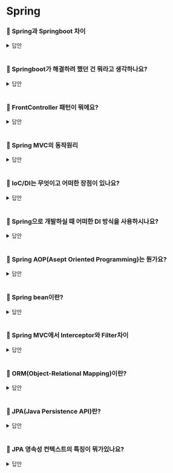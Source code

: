 # Spring

### 📌 Spring과 Springboot 차이 

<details>
   <summary> 답안 </summary>
<br />

- Spring은 스프링 프로젝트의 모음집입니다. 스프링은 필요한 빈 객체를 등록하고, 빈 객체들간의 의존성을 설정해주어야 했으며 또한 개발자가 필요한 라이브러리들을 직접 추가하고
  여러가지 설정들을 직접 함으로써 스프링 프레임워크를 사용하는데 어려움이 있었습니다. 이런 문제를 해결하기 위해 나온 서브 프로젝트가 Springboot입니다.
  스프링부트를 사용함으로써 자동으로 빈 객체를 등록하고, 객체간의 의존성을 설정해 주는 등 스프링에서 제공하는 여러 기능들을 자동으로 설정하여
  개발자가 보다 쉽게 사용할 수 있도록 도와주는 도구입니다.
  </details>
<br>

### 📌 Springboot가 해결하려 했던 건 뭐라고 생각하나요?

<details>
   <summary> 답안 </summary>
<br />

- Springboot가 등장하기 이전 Spring을 사용해 간단한 서버를 띄우기 위해서는 수많은 빈 설정과 의존관계를 개발자가 하나하나 설정해줘야 했습니다.
  이러한 이유들로 개발자는 비즈니스 로직에 집중하기 어려웠고, 많은 시간을 쏟아야 했습니다. 이런 문제들을 해결하기 위해 등장한 것이 스프링 부트라고 생각합니다.
  </details>
<br>

### 📌 FrontController 패턴이 뭐에요?

<details>
   <summary> 답안 </summary>
<br />
   
- FrontController 패턴은 요청을 받는 컨트롤러를 하나로 두어 요청을 한 곳에서 처리하도록 한 패턴입니다. Spring MVC에서는 이 패턴을 적용한
  FrontController가 DispatcherServlet이라 할 수 있습니다.
  </details>
<br>

### 📌 Spring MVC의 동작원리

<details>
   <summary> 답안 </summary>
<br />
   
![image](https://github.com/pie2457/TIL/assets/104147789/6cabb7d3-310d-4ff1-b3d4-5825f72e0aba)

1. 클라이언트는 URL을 통해 요청을 전송합니다.
2. 디스패처 서블릿은 핸들러 매핑을 통해 해당 요청이 어느 컨트롤러에게 온 요청인지 찾습니다.
3. 디스패처 서블릿은 핸들러 어댑터에게 요청의 전달을 맡깁니다.
4. 핸들러 어댑터는 해당 컨트롤러에 요청을 전달합니다.
5. 컨트롤러는 비즈니스 로직을 처리한 후에 반환할 뷰의 이름을 반환합니다.
6. 디스패처 서블릿은 뷰 리졸버를 통해 반환할 뷰를 찾습니다.
7. 디스패처 서블릿은 컨트롤러에서 뷰에 전달할 데이터를 추가합니다.
8. 데이터가 추가된 뷰를 반환합니다.
  </details>
<br>

### 📌 IoC/DI는 무엇이고 어떠한 장점이 있나요?

<details>
   <summary> 답안 </summary>
<br />

- 스프링의 핵심 철학 중 하나는 Ioc/DI, 제어의 역전과 의존성 주입입니다. IoC는 프로그램의 실행 흐름이나 객체의 생명주기를 개발자가 아닌 외부에 위임하는 기술이며,
  DI는 객체를 직접 생성하는게 아니라 외부에서 생성한 후 주입시켜주는 방식입니다.
  IoC를 이용 함으로써 개발자는 부품을 만들어 조립하는 다양한 형태의 개발이 가능해졌고
  DI를 사용함으로써 코드 간의 재사용성을 높이고, 코드를 다양한 곳에 사용하며 객체간의 결합도를 낮출 수 있습니다.

   <details>
      <summary> <strong> Spring IoC 컨테이너는 뭐에요? </strong> </summary>
   <br />

   - Spring IoC 컨테이너는 개발자를 대신해 빈의 생성과 의존성 주입,생명주기 관리를 책임집니다.
   </details>
   <br>

  </details>
<br>

### 📌 Spring으로 개발하실 때 어떠한 DI 방식을 사용하시나요?

<details>
   <summary> 답안 </summary>
<br />

- 생성자 주입, Setter 주입, 필드 주입 방식 중 Spring에서 권장하는 방식인 생성자 주입 방식을 사용하고 있습니다. 
   - `생성자 주입(Constructor Injection)` : 생성자 주입 방식은 생성자의 호출 시점에 1회 호출되는 것이 보장됩니다. 그렇기 때문에 주입받은 객체가 변하지 않거나, 반드시 객체의 주입이 필요한 경우에 강제하기 위해 사용할 수 있습니다.
   - `Setter 주입(Setter Injection)` : Setter 주입 방식은 필드 값을 변경하는 Setter를 통해서 의존 관계를 주입하는 방식입니다. Setter 주입은 생성자 주입과 다르게 주입받는 객체가 변경될 가능성이 있는 경우에 사용됩니다.
   - `필드 주입(Field Injection)` : 필드 주입 방식은 필드에 바로 의존 관계를 주입하는 방식입니다. 과거에는 필드 주입을 이용하면 코드가 간결해져 많이 사용했던 방법입니다.
   <br>
   <details>
      <summary> <strong> 왜 필드 주입은 사용하면 안된다 할까요? 단점이 뭐라고 생각하세요? </strong> </summary>
   <br />

   - 필드 주입 방식은 final 키워드를 사용할 수 없으며, 외부에서의 접근이 불가하여 테스트 코드를 작성하기 어려워진다는 단점이 있습니다. 
   </details>
   <br>
   
   <br>
   <details>
      <summary> <strong> 그러면 생성자 주입은 뭐가 좋아요? </strong> </summary>
   <br />

   - 테스트 코드 작성에 용이하며, 객체의 변경 가능성을 제거하고 불변성을 확보할 수 있는 등의 이점이 있습니다.
   </details>
   <br>
   
  </details>
<br>

### 📌 Spring AOP(Asept Oriented Programming)는 뭔가요?

<details>
   <summary> 답안 </summary>
<br />

- AOP는 관점 지향 프로그래밍으로 여러 객체에 공통적으로 적용할 수 있는 기능을 분리해서 재사용성을 높여주는 프로그래밍 기법입니다. <br>

   <details>
     <summary> 언제 AOP를 사용할 수 있을까요? </summary>
   <br />

   - 로깅 처리를 하거나 트랜잭션 처리를 할 때 사용할 수 있을 것 같습니다. 
   </details>
<br>
  </details>
<br>

### 📌 Spring bean이란?

<details>
   <summary> 답안 </summary>
<br />

- Spring bean이란 스프링 IoC 컨테이너에 의해 관리되는 자바 객체로써 컨테이너에 의해 생명주기가 관리되는 객체를 의미합니다. 


   <details>
      <summary> <strong> Bean Scope의 종류에 대해 아는 만큼 알려주세요 </strong> </summary>
   <br />
      
   -  Scope의 종류는 크게 `싱글톤`, `프로토타입`, `웹` 3가지로 나뉘어져 있습니다.
      - `싱글톤` : 싱글톤은 스프링 프레임워크에서 기본이 되는 스코프이며 스프링 컨테이너의 시작과 종료까지 1개의 객체로 유지됩니다.
      - `프로토타입` : 프로토타입 빈의 생성과 의존관계 주입까지만 관여하고 더는 관리하지 않는 스코프입니다. 요청이 오면 항상 새로운 인스턴스를 생성하여 반환하고
       그 이후로는 관리하지 않습니다.
      - `웹` : 웹 안에서도 3가지 종류로 구분되는데
         - `request` : 각각의 요청이 들어오고 나갈때까지 유지되는 스코프입니다.
         - `session` : 세션이 생성되고 종료될 때까지 유지되는 스코프입니다.
         - `application` : 웹의 서블릿 컨텍스트와 같은 범위로 유지되는 스코프입니다. 
   </details>
   <br>
      
  </details>
<br>

### 📌 Spring MVC에서 Interceptor와 Filter차이

<details>
   <summary> 답안 </summary>
<br />

- Filter의 경우 Spring Context 영역 밖에서 동작합니다. 또한 요청이 Servlet으로 가기 전 요청을 가로채 로직을 수행할 수 있습니다. 필터의 다른 특징은 여러 필터들을 모아
  체이닝을 할 수 있다는 것입니다. <br>
  Interceptor는 Spring Context 영역 내 DispatcherServlet과 Controller 사이에서 동작하는 것이 필터와의 다른점 입니다.
  Interceptor 또한 필터처럼 체이닝을 구성할 수 있다는 것이 특징입니다. 
  </details>
<br>

### 📌 ORM(Object-Relational Mapping)이란?

<details>
   <summary> 답안 </summary>
<br />

- ORM이란 객체와 데이터베이스의 패러다임 불일치를 해결하기 위한 도구입니다. 관계형 데이터베이스와 객체 지향 프로그래밍 언어 간의 호환되지 않는 데이터를 자동으로 매핑(연결)해주어
  SQL문이 아닌 프로그래밍 언어로도 데이터베이스에 접근할 수 있게 해주는 툴입니다. ORM은 SQL문법 대신 프로그래밍 언어를 그대로 사용할 수 있게 함으로써, 프로그래밍 언어의 일관성과
  가독성을 높여준다는 장점을 가지고 있습니다. 
  </details>
<br>

### 📌 JPA(Java Persistence API)란?

<details>
   <summary> 답안 </summary>
<br />

- JPA는 Java에서 관계형 데이터베이스를 사용하는 방식을 정의한 인터페이스입니다. 실제적으로 구현되어 있는 것이 아니라 구현된 클래스와 매핑을 해주기 위해
  사용되는 프레임워크입니다. JPA를 구현한 대표적인 오픈소스로는 Hibernate가 있습니다. <br>
  <img src="https://velog.velcdn.com/images/murphytklee/post/ffac55b5-ff42-4156-aa3c-f3c494dad492/image.png" width="700" height="300">
  
   <details>
      <summary> <strong> Hibernate란? </strong> </summary>
   <br />

   - JPA의 구현체 중 하나인 Hibernate는 SQL을 사용하지 않고 직관적인 코드(메서드)를 사용해 데이터를 조작할 수 있습니다.
     하이버네이트는 JPA 인터페이스를 구현하고 있으며 내부적으로 JDBC API를 사용합니다. 하이버네이트의 역할은 JPA에서 메서드로 요청된 정보들을 JDBC가 잘 알아 들을 수 있도록
     한번 더 표준화 작업을 해준 뒤 JDBC에게 넘겨줍니다.
   </details>
   <br>

   <details>
      <summary> <strong> JDBC(Java Database Connectivity)란 ? </strong> </summary>
   <br />

   - JDBC란 데이터베이스에 연결 및 작업을 하기 위한 자바 표준 인터페이스입니다.
     JDBC는 DBMS의 종류에 상관없이 하나의 JDBC API를 이용해서 하나의 문법으로 통일시켜 데이터베이스 작업을 처리합니다.
   </details>
   <br>
  </details>
<br>


### 📌 JPA 영속성 컨텍스트의 특징이 뭐가있나요?

<details>
   <summary> 답안 </summary>
<br />

- 영속성 컨텍스트의 특징은 `1차 캐시`, `동일성 보장`, `트랜잭션을 지원하는 쓰기 지연`, `변경 감지`, `지연 로딩` 등이 있습니다.
   - 1차 캐시는 Map<Key, Value> 형태로 저장됩니다. 엔티티가 존재할 경우 해당 엔티티를 반환하고, 엔티티가 없으면 데이터베이스에서 조회 후 1차 캐시에 저장 및 반환합니다.
   - 동일성을 보장은 하나의 트랜잭션에서 같은 키값으로 영속성 컨텍스트에 저장된 엔티티 조회 시 같은 엔티티 조회를 보장합니다 (1차 캐시에 저장된 엔티티를 조회하기 때문에 가능).
   - 영속성 컨텍스트에는 쓰기 지연 SQL 저장소가 존재하여 SQL을 쌓아두고 트랜잭션을 커밋하는 시점에 저장소에 저장해놨던 SQL문들이 flush되면서 데이터베이스에 한번에 반영됩니다. 모아서 보내기 때문에 성능에서 이점을 볼 수 있습니다.
   - 변경감지는 엔티티를 조회하는 시점과 커밋하는 시점에 데이터 변경 내용을 감지하면 커밋 시점에 자동으로 데이터베이스에 반영해줍니다. 
   - 지연로딩은 JPA가 하나의 Entity를 조회할 때 연관 관계에 있는 객체들을 전부 가져오지 않고 필요한 시점에 연관된 데이터를 불러옵니다.
  </details>
<br>
